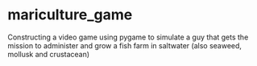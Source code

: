 # mariculture_game
Constructing a video game using pygame to simulate a guy that gets the mission to administer and grow a fish farm in saltwater (also seaweed, mollusk and crustacean)
